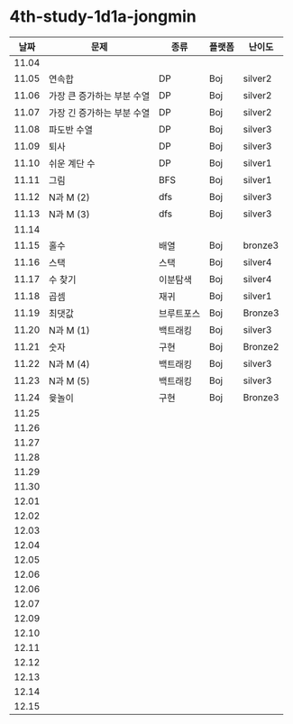 # 4th-study-1d1a-jongmin

| 날짜    | 문제   | 종류  | 플랫폼 | 난이도 |
|-------|--------|-------|--------|--------|
| 11.04 |        |       |        |        |
| 11.05 |연속합    |DP     |Boj     |silver2 |
| 11.06 |가장 큰 증가하는 부분 수열  |DP |Boj |silver2 |
| 11.07 |가장 긴 증가하는 부분 수열  |DP |Boj |silver2 |
| 11.08 |파도반 수열  |DP  |Boj  |silver3  |
| 11.09 |퇴사  |DP  |Boj  |silver3  |
| 11.10 |쉬운 계단 수  |DP  |Boj  |silver1  |
| 11.11 |그림  |BFS  |Boj  |silver1  |
| 11.12 |N과 M (2)  |dfs  |Boj  |silver3  |
| 11.13 |N과 M (3)  |dfs  |Boj  |silver3  |
| 11.14 |  |  |  |  |
| 11.15 |홀수  |배열  |Boj  |bronze3  |
| 11.16 |스택  |스택  |Boj  |silver4  |
| 11.17 |수 찾기  |이분탐색  |Boj  |silver4  |
| 11.18 |곱셈  |재귀  |Boj  |silver1  |
| 11.19 |최댓값  |브루트포스  |Boj  |Bronze3  |
| 11.20 |N과 M (1)  |백트래킹  |Boj  |silver3  |
| 11.21 |숫자  |구현  |Boj  |Bronze2  |
| 11.22 |N과 M (4)  |백트래킹  |Boj  |silver3  |
| 11.23 |N과 M (5)  |백트래킹  |Boj  |silver3  |
| 11.24 |윷놀이  |구현  |Boj  |Bronze3  |
| 11.25 |  |  |  |  |
| 11.26 |  |  |  |  |
| 11.27 |  |  |  |  |
| 11.28 |  |  |  |  |
| 11.29 |  |  |  |  |
| 11.30 |  |  |  |  |
| 12.01 |  |  |  |  |
| 12.02 |  |  |  |  |
| 12.03 |  |  |  |  |
| 12.04 |  |  |  |  |
| 12.05 |  |  |  |  |
| 12.06 |  |  |  |  |
| 12.06 |  |  |  |  |
| 12.07 |  |  |  |  |
| 12.09 |  |  |  |  |
| 12.10 |  |  |  |  |
| 12.11 |  |  |  |  |
| 12.12 |  |  |  |  |
| 12.13 |  |  |  |  |
| 12.14 |  |  |  |  |
| 12.15 |  |  |  |  |